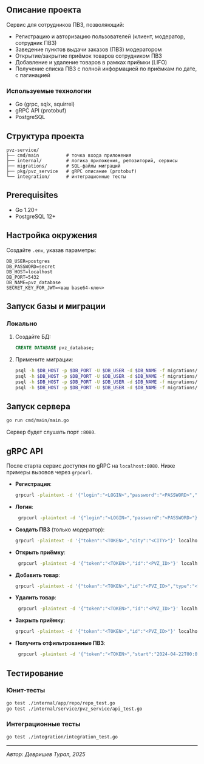 ## Описание проекта

Сервис для сотрудников ПВЗ, позволяющий:

- Регистрацию и авторизацию пользователей (клиент, модератор, сотрудник ПВЗ)
- Заведение пунктов выдачи заказов (ПВЗ) модератором
- Открытие/закрытие приёмок товаров сотрудником ПВЗ
- Добавление и удаление товаров в рамках приёмки (LIFO)
- Получение списка ПВЗ с полной информацией по приёмкам по дате, с пагинацией

### Используемые технологии

- Go (grpc, sqlx, squirrel)
- gRPC API (protobuf)
- PostgreSQL

## Структура проекта

```plain
pvz-service/
├── cmd/main          # точка входа приложения
├── internal/         # логика приложения, репозиторий, сервисы
├── migrations/       # SQL-файлы миграций
├── pkg/pvz_service   # gRPC описание (protobuf)
└── integration/      # интеграционные тесты
```

## Prerequisites

- Go 1.20+
- PostgreSQL 12+

## Настройка окружения


Создайте `.env`, указав параметры:
   ```dotenv
   DB_USER=postgres
   DB_PASSWORD=secret
   DB_HOST=localhost
   DB_PORT=5432
   DB_NAME=pvz_database
   SECRET_KEY_FOR_JWT=<ваш base64-ключ>
   ```

## Запуск базы и миграции

### Локально

1. Создайте БД:
   ```sql
   CREATE DATABASE pvz_database;
   ```
2. Примените миграции:
   ```bash
   psql -h $DB_HOST -p $DB_PORT -U $DB_USER -d $DB_NAME -f migrations/0001_create_pvzs.sql
   psql -h $DB_HOST -p $DB_PORT -U $DB_USER -d $DB_NAME -f migrations/0001_create_receptions.sql
   psql -h $DB_HOST -p $DB_PORT -U $DB_USER -d $DB_NAME -f migrations/0001_create_products.sql
   psql -h $DB_HOST -p $DB_PORT -U $DB_USER -d $DB_NAME -f migrations/0001_create_users.sql
   ```

## Запуск сервера

```bash
go run cmd/main/main.go
```

Сервер будет слушать порт `:8080`.

## gRPC API

После старта сервис доступен по gRPC на `localhost:8080`. Ниже примеры вызовов через `grpcurl`.

- **Регистрация**:
  ```bash
  grpcurl -plaintext -d '{"login":"<LOGIN>","password":"<PASSWORD>","role":"<ROLE>"}' localhost:8080 pvz_service.PVZService/Register
  ```

- **Логин**:
  ```bash
   grpcurl -plaintext -d '{"login":"<LOGIN>","password":"<PASSWORD>"}' localhost:8080 pvz_service.PVZService/Login
   ```

- **Создать ПВЗ** (только модератор):
  ```bash
  grpcurl -plaintext -d '{"token":"<TOKEN>","city":"<CITY>"}' localhost:8080 pvz_service.PVZService/CreatePVZ
  ```

- **Открыть приёмку**:
  ```bash
   grpcurl -plaintext -d '{"token":"<TOKEN>","id":"<PVZ_ID>"}' localhost:8080 pvz_service.PVZService/OpenReception
   ```
  
- **Добавить товар**:
  ```bash
  grpcurl -plaintext -d '{"token":"<TOKEN>","id":"<PVZ_ID>","type":"<TYPE>"}' localhost:8080 pvz_service.PVZService/AddProduct
  ```

- **Удалить товар**:
  ```bash
   grpcurl -plaintext -d '{"token":"<TOKEN>","id":"<PVZ_ID>"}' localhost:8080 pvz_service.PVZService/RemoveProduct
   ```

- **Закрыть приёмку**:
  ```bash
  grpcurl -plaintext -d '{"token":"<TOKEN>","id":"<PVZ_ID>"}' localhost:8080 pvz_service.PVZService/CloseReception
  ```

- **Получить отфильтрованные ПВЗ**:
  ```bash
   grpcurl -plaintext -d '{"token":"<TOKEN>","start":"2024-04-22T00:00:00Z","finish":"2024-04-23T00:00:00Z","limit":<LIMIT>,"offset":<OFFSET>}' localhost:8080 pvz_service.PVZService/GetFilteredPVZs
   ```

## Тестирование

### Юнит-тесты

```bash
go test ./internal/app/repo/repo_test.go
go test ./internal/service/pvz_service/api_test.go
```

### Интеграционные тесты

```bash
go test ./integration/integration_test.go
```

---

*Автор: Девришев Турал, 2025*

